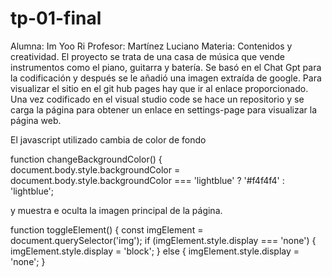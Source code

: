 # tp-01-final

Alumna: Im Yoo Ri
Profesor: Martínez Luciano
Materia: Contenidos y creatividad.
El proyecto se trata de una casa de música que vende instrumentos como el piano, guitarra y batería. Se basó en el Chat Gpt para la codificación y después se le añadió una imagen extraída de google. 
Para visualizar el sitio en el git hub pages hay que ir al enlace proporcionado. Una vez codificado en el visual studio code se hace un repositorio y se carga la página para obtener un enlace en settings-page para visualizar la página web.

El javascript utilizado cambia de color de fondo 

function changeBackgroundColor() {
    document.body.style.backgroundColor = document.body.style.backgroundColor === 'lightblue' ? '#f4f4f4' : 'lightblue';

y muestra e oculta la imagen principal de la página.

function toggleElement() {
    const imgElement = document.querySelector('img');
    if (imgElement.style.display === 'none') {
        imgElement.style.display = 'block';
    } else {
        imgElement.style.display = 'none';
    }

